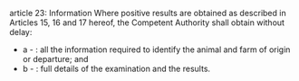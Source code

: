 article 23: Information
Where positive results are obtained as described in Articles 15, 16 and 17 hereof, the Competent Authority shall obtain without delay:
<ul>
			<li>a - : all the information required to identify the animal and farm of origin or departure; and<ul>
			</ul></li>			<li>b - : full details of the examination and the results.<ul>
			</ul></li></ul>